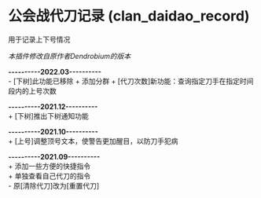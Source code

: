 # 公会战代刀记录 (clan_daidao_record)

用于记录上下号情况

*本插件修改自原作者Dendrobium的版本*

**----------2022.03----------**  
\- [下树]此功能已移除
\+ 添加分群
\+ [代刀次数]新功能：查询指定刀手在指定时间段内的上号次数

**----------2021.12----------**  
\+ [下树]推出下树通知功能

**----------2021.10----------**  
\+ [上号]调整顶号文本，使警告更加醒目，以防刀手犯病

**----------2021.09----------**  
\+ 添加一些方便的快捷指令  
\+ 单独查看自己代刀的指令  
\- 原[清除代刀]改为[重置代刀]
